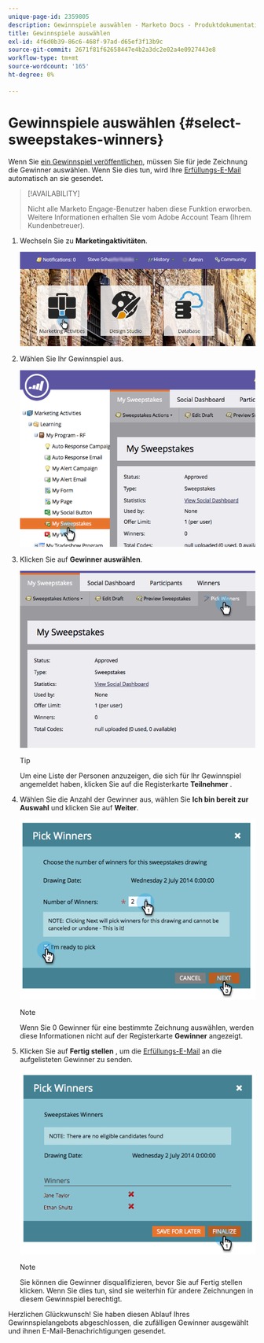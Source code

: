 ```yaml
---
unique-page-id: 2359805
description: Gewinnspiele auswählen - Marketo Docs - Produktdokumentation
title: Gewinnspiele auswählen
exl-id: 4f6d0b39-86c6-468f-97ad-d65ef3f13b9c
source-git-commit: 2671f81f62658447e4b2a3dc2e02a4e0927443e8
workflow-type: tm+mt
source-wordcount: '165'
ht-degree: 0%

---
```


# Gewinnspiele auswählen {#select-sweepstakes-winners}

Wenn Sie [ein Gewinnspiel veröffentlichen](/help/marketo/product-docs/demand-generation/social/sweepstakes/publish-a-sweepstakes.md), müssen Sie für jede Zeichnung die Gewinner auswählen. Wenn Sie dies tun, wird Ihre [Erfüllungs-E-Mail](/help/marketo/product-docs/demand-generation/social/social-functions/use-emails-in-social-promotions.md) automatisch an sie gesendet.

>[!AVAILABILITY]
>
>Nicht alle Marketo Engage-Benutzer haben diese Funktion erworben. Weitere Informationen erhalten Sie vom Adobe Account Team (Ihrem Kundenbetreuer).

1. Wechseln Sie zu **Marketingaktivitäten**.

   ![](assets/login-marketing-activities.png)

1. Wählen Sie Ihr Gewinnspiel aus.

   ![](assets/image2014-9-25-17-3a47-3a37.png)

1. Klicken Sie auf **Gewinner auswählen**.

   ![](assets/image2014-9-25-17-3a47-3a49.png)

   >[!TIP]
   >
   >Um eine Liste der Personen anzuzeigen, die sich für Ihr Gewinnspiel angemeldet haben, klicken Sie auf die Registerkarte **Teilnehmer** .

1. Wählen Sie die Anzahl der Gewinner aus, wählen Sie **Ich bin bereit zur Auswahl** und klicken Sie auf **Weiter**.

   ![](assets/image2014-9-25-17-3a49-3a2.png)

   >[!NOTE]
   >
   >Wenn Sie 0 Gewinner für eine bestimmte Zeichnung auswählen, werden diese Informationen nicht auf der Registerkarte **Gewinner** angezeigt.

1. Klicken Sie auf **Fertig stellen** , um die [Erfüllungs-E-Mail](/help/marketo/product-docs/demand-generation/social/referral-offers/send-referral-offer-fulfillment-email.md) an die aufgelisteten Gewinner zu senden.

   ![](assets/image2014-9-25-17-3a49-3a48.png)

   >[!NOTE]
   >
   >Sie können die Gewinner disqualifizieren, bevor Sie auf Fertig stellen klicken. Wenn Sie dies tun, sind sie weiterhin für andere Zeichnungen in diesem Gewinnspiel berechtigt.

Herzlichen Glückwunsch! Sie haben diesen Ablauf Ihres Gewinnspielangebots abgeschlossen, die zufälligen Gewinner ausgewählt und ihnen E-Mail-Benachrichtigungen gesendet.

